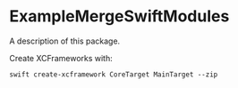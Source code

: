 # ExampleMergeSwiftModules

A description of this package.

Create XCFrameworks with:
```
swift create-xcframework CoreTarget MainTarget --zip
```
